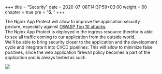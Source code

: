 +++
title = "Security"
date = 2020-07-08T14:37:59+03:00
weight = 60
chapter = true
pre = "<b>5. </b>"
+++


The Nginx App Protect will allow to improve the application security posture, especially against [OWASP Top 10 attacks](https://owasp.org/www-project-top-ten/).  
The Nginx App Protect is deployed in the ingress resource therefor is able to see all traffic coming to our application from the outside world.  
We'll be able to bring security closer to the application and the development cycle and integrate it into CI/CD pipelines.
This will allow to minimize false positives, since the web application firewall policy becomes a part of the application and is always tested as such.

![](/images/Slide4.JPG)